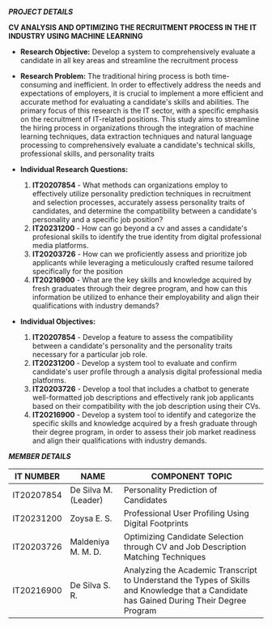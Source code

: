 ***PROJECT DETAILS***

**CV ANALYSIS AND OPTIMIZING THE RECRUITMENT PROCESS IN THE IT INDUSTRY USING MACHINE LEARNING**

* **Research Objective:** Develop a system to comprehensively evaluate a candidate in all key areas and streamline the recruitment process

* **Research Problem:** The traditional hiring process is both time-consuming and inefficient. In order to effectively address the needs and expectations of employers, it is crucial to implement a more efficient and accurate method for evaluating a candidate's skills and abilities. The primary focus of this research is the IT sector, with a specific emphasis on the recruitment of IT-related positions. This study aims to streamline the hiring process in organizations through the integration of machine learning techniques, data extraction techniques and natural language processing to comprehensively evaluate a candidate's technical skills, professional skills, and personality traits

* **Individual Research Questions:** 
    1. **IT20207854** - What methods can organizations employ to effectively utilize personality prediction techniques in recruitment and selection processes, accurately assess personality traits of candidates, and determine the compatibility between a candidate's personality and a specific job position?
    2. **IT20231200** - How can go beyond a cv and asses a candidate's profesional skills to identify the true identity from digital professional media platforms.
    3. **IT20203726** - How can we proficiently assess and prioritize job applicants while leveraging a meticulously crafted resume tailored specifically for the position
    4. **IT20216900** - What are the key skills and knowledge acquired by fresh graduates through their degree program, and how can this information be utilized to enhance their employability and align their qualifications with industry demands?

* **Individual Objectives:** 
    1. **IT20207854** - Develop a feature to  assess the compatibility between a candidate's personality and the personality traits necessary for a particular job role.
    2. **IT20231200** - Develop a system tool to evaluate and confirm candidate's user profile through a analysis digital professional media platforms.
    3. **IT20203726** - Develop a tool that includes a chatbot to generate well-formatted job descriptions and effectively rank job applicants based on their compatibility with the job description using their CVs.
    4. **IT20216900** - Develop a system tool to identify and categorize the specific skills and knowledge acquired by a fresh graduate through their degree program, in order to assess their job market readiness and align their qualifications with industry demands.



***MEMBER DETAILS***

| **IT NUMBER** | **NAME** | **COMPONENT TOPIC** |
| ------ | ------ | ------ |
| IT20207854 | De Silva M. (Leader) | Personality Prediction of Candidates |
| IT20231200 | Zoysa E. S. | Professional User Profiling Using Digital Footprints |
| IT20203726 | Maldeniya M. M. D. | Optimizing Candidate Selection through CV and Job Description Matching Techniques |
| IT20216900 | De Silva S. R. | Analyzing the Academic Transcript to Understand the Types of Skills and Knowledge that a Candidate has Gained During Their Degree Program |



